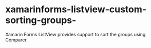 # xamarinforms-listview-custom-sorting-groups-
Xamarin Forms ListView provides support to sort the groups using Comparer.

